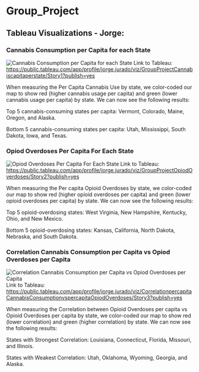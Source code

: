 # Group_Project

## Tableau Visualizations - Jorge:
### Cannabis Consumption per Capita for each State
![Cannabis Consumption per Capita for each State](https://user-images.githubusercontent.com/104862099/199650099-82e2c8c5-6f9f-4fa2-b793-345ee05e8439.jpg)
Link to Tableau: https://public.tableau.com/app/profile/jorge.jurado/viz/GroupProjectCannabiscapitaperstate/Story1?publish=yes

When measuring the Per Capita Cannabis Use by state, we color-coded our map to show red (higher cannabis usage per capita) and green (lower cannabis usage per capita) by state. We can now see the following results:

Top 5 cannabis-consuming states per capita: Vermont, Colorado, Maine, Oregon, and Alaska.

Bottom 5 cannabis-consuming states per capita: Utah, Mississippi, South Dakota, Iowa, and Texas.




### Opiod Overdoses Per Capita For Each State
![Opiod Overdoses Per Capita For Each State](https://user-images.githubusercontent.com/104862099/199650210-cae019f6-09c6-4246-b6cd-01e3f2171e7a.jpg)
Link to Tableau: https://public.tableau.com/app/profile/jorge.jurado/viz/GroupProjectOpiodOverdoses/Story2?publish=yes

When measuring the Per capita Opioid Overdoses by state, we color-coded our map to show red (higher opioid overdoses per capita) and green (lower opioid overdoses per capita) by state. We can now see the following results:

Top 5 opioid-overdosing states: West Virginia, New Hampshire, Kentucky, Ohio, and New Mexico.

Bottom 5 opioid-overdosing states: Kansas, California, North Dakota, Nebraska, and South Dakota.





### Correlation Cannabis Consumption per Capita vs Opiod Overdoses per Capita
![Correlation Cannabis Consumption per Capita vs Opiod Overdoses per Capita](https://user-images.githubusercontent.com/104862099/199650238-06857a2a-64e9-4b1f-a307-eb5783c0c9dc.jpg)
Link to Tableau: https://public.tableau.com/app/profile/jorge.jurado/viz/CorrelationpercapitaCannabisConsumptionvspercapitaOpiodOverdoses/Story3?publish=yes


When measuring the Correlation between Opioid Overdoses per capita vs Opioid Overdoses per capita by state, we color-coded our map to show red (lower correlation) and green (higher correlation) by state. We can now see the following results:

States with Strongest Correlation: Louisiana, Connecticut,  Florida, Missouri, and Illinois.

States with Weakest Correlation: Utah, Oklahoma, Wyoming, Georgia, and Alaska.
